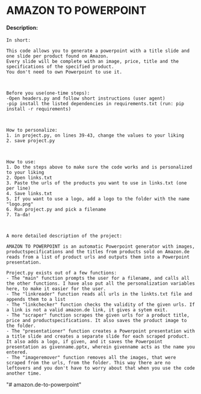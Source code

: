 # AMAZON TO POWERPOINT

#### Description:

    In short:

    This code allows you to generate a powerpoint with a title slide and one slide per product found on Amazon.
    Every slide will be complete with an image, price, title and the specifications of the specified product.
    You don't need to own Powerpoint to use it.



    Before you use(one-time steps):
    -Open headers.py and follow short instructions (user agent)
    -pip install the listed dependencies in requirements.txt (run: pip install -r requirements)



    How to personalize:
    1. in project.py, on lines 39-43, change the values to your liking
    2. save project.py



    How to use:
    1. Do the steps above to make sure the code works and is personalized to your liking
    2. Open links.txt
    3. Paste the urls of the products you want to use in links.txt (one per line)
    4. Save links.txt
    5. If you want to use a logo, add a logo to the folder with the name "logo.png"
    6. Run project.py and pick a filename
    7. Ta-da!



    A more detailed description of the project:

    AMAZON TO POWERPOINT is an automatic Powerpoint generator with images, productspecifications and the titles from products sold on Amazon.de
    reads from a list of product urls and outputs them into a Powerpoint presentation.

    Project.py exists out of a few functions:
    - The "main" function prompts the user for a filename, and calls all the other functions. I have also put all the personalization variables here, to make it easier for the user.
    - The "linkreader" function reads all urls in the linkts.txt file and appends them to a list
    - The "linkchecker" function checks the validity of the given urls. If a link is not a valid amazon.de link, it gives a sytem exit.
    - The "scraper" function scrapes the given urls for a product title, price and productspecifications. It also saves the product image to the folder.
    - The "presentationer" function creates a Powerpoint presentation with a title slide and creates a separate slide for each scraped product. It also adds a logo, if given, and it saves the Powerpoint presentation as givenname.pptx, wherein givenname acts as the name you entered.
    - The "imageremover" function removes all the images, that were scraped from the urls, from the folder. This way there are no leftovers and you don't have to worry about that when you use the code another time.
"# amazon.de-to-powerpoint" 
